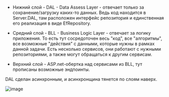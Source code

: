 - Нижний слой - DAL - Data Assess Layer - отвечает только за сохранение/загрузку каких-то данных. Ведь код находится в Server.DAL, там расположен интерфейс репозитория и единственная его реализация в виде EfRepository.

- Средний слой - BLL - Business Logic Layer - отвечает за логику приложения. То есть тут сосредоточен весь "код", все "алгоритмы", все возможные "действия" с данными, которые нужны в рамках данной задачи. Есть несколько сервисов, они работают с нужными репозиториями, а также могут обращаться к другим сервисам.

- Верхний слой - ASP.net-обертка над сервисами из BLL, тут прописаны возможные эндпоинты.

DAL сделан асинхронным, и асинхронщина тянется по слоям наверх.

![image](image02.png)